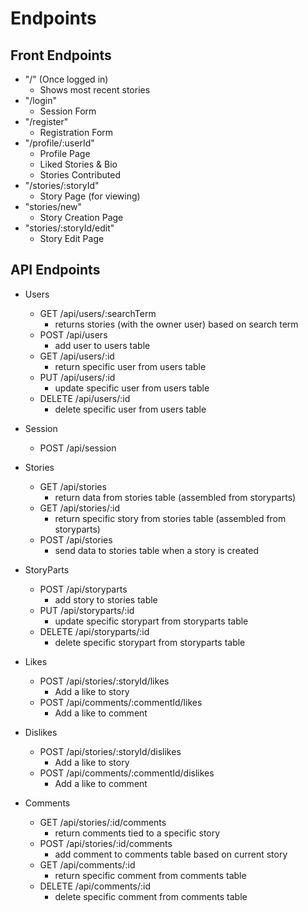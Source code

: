 # Endpoints

## Front Endpoints

- "/" (Once logged in)
  - Shows most recent stories
- "/login"
  - Session Form
- "/register"
  - Registration Form
- "/profile/:userId"
  - Profile Page
  - Liked Stories & Bio
  - Stories Contributed
- "/stories/:storyId"
  - Story Page (for viewing)
- "stories/new"
  - Story Creation Page
- "stories/:storyId/edit"
  - Story Edit Page

## API Endpoints

- Users
  - GET /api/users/:searchTerm
    - returns stories (with the owner user) based on search term
  - POST /api/users
    - add user to users table
  - GET /api/users/:id
    - return specific user from users table
  - PUT /api/users/:id
    - update specific user from users table
  - DELETE /api/users/:id
    - delete specific user from users table
- Session
  - POST /api/session
- Stories

  - GET /api/stories
    - return data from stories table (assembled from storyparts)
  - GET /api/stories/:id
    - return specific story from stories table (assembled from storyparts)
  - POST /api/stories
    - send data to stories table when a story is created
- StoryParts
  - POST /api/storyparts
    - add story to stories table
  - PUT /api/storyparts/:id
    - update specific storypart from storyparts table
  - DELETE /api/storyparts/:id
    - delete specific storypart from storyparts table
- Likes
  - POST /api/stories/:storyId/likes
    - Add a like to story
  - POST /api/comments/:commentId/likes
    - Add a like to comment
- Dislikes
  - POST /api/stories/:storyId/dislikes
    - Add a like to story
  - POST /api/comments/:commentId/dislikes
    - Add a like to comment
- Comments
  - GET /api/stories/:id/comments
    - return comments tied to a specific story
  - POST /api/stories/:id/comments
    - add comment to comments table based on current story
  - GET /api/comments/:id
    - return specific comment from comments table
  - DELETE /api/comments/:id
    - delete specific comment from comments table
